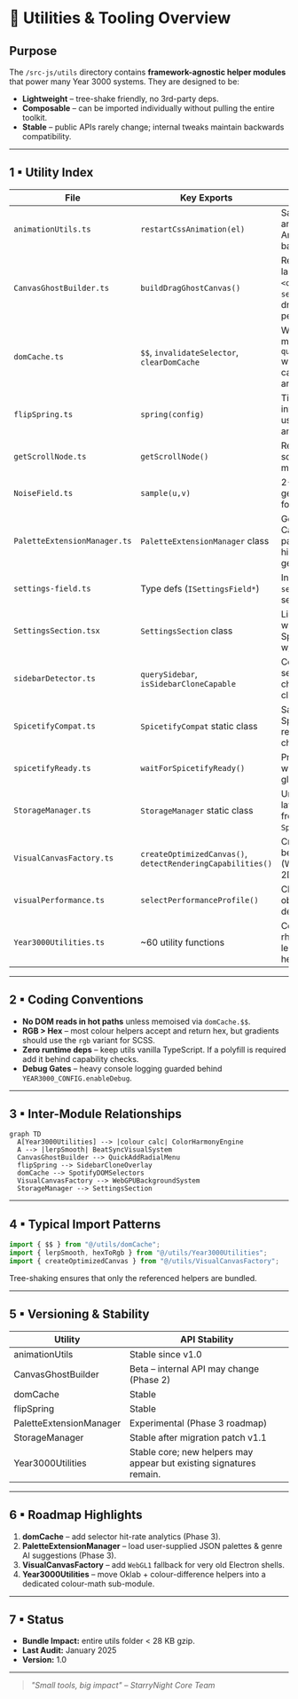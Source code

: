 # 🧰 Utilities & Tooling Overview

## Purpose

The `/src-js/utils` directory contains **framework-agnostic helper modules** that power many Year 3000 systems. They are designed to be:

- **Lightweight** – tree-shake friendly, no 3rd-party deps.
- **Composable** – can be imported individually without pulling the entire toolkit.
- **Stable** – public APIs rarely change; internal tweaks maintain backwards compatibility.

---

## 1 ▪ Utility Index

| File                         | Key Exports                                                | What it Does                                                                                                |
| ---------------------------- | ---------------------------------------------------------- | ----------------------------------------------------------------------------------------------------------- |
| `animationUtils.ts`          | `restartCssAnimation(el)`                                  | Safely restarts a CSS animation via Web Animations API (falls back to style toggle).                        |
| `CanvasGhostBuilder.ts`      | `buildDragGhostCanvas()`                                   | Renders a cover-art + label composite `<canvas>` for `setDragImage` during drag-and-drop. Caches per image. |
| `domCache.ts`                | `$$`, `invalidateSelector`, `clearDomCache`                | WeakRef-powered memoised `querySelectorAll` wrapper. Auto-purges cache when elements are GC'd.              |
| `flipSpring.ts`              | `spring(config)`                                           | Tiny FLIP spring interpolator (<1 KB) used by drag morph animations.                                        |
| `getScrollNode.ts`           | `getScrollNode()`                                          | Returns Spotify's main scroll node handling multiple class variants.                                        |
| `NoiseField.ts`              | `sample(u,v)`                                              | 2-D value-noise generator (64×64 grid) for subtle vector offsets.                                           |
| `PaletteExtensionManager.ts` | `PaletteExtensionManager` class                            | Generates & caches Catppuccin-compatible palettes, with genre hints and fallback generation.                |
| `settings-field.ts`          | Type defs (`ISettingsField*`)                              | Internal replica of `spcr-settings` typings for self-contained settings.                                    |
| `SettingsSection.tsx`        | `SettingsSection` class                                    | Lightweight React wrapper for building Spotify settings panels w/o external libs.                           |
| `sidebarDetector.ts`         | `querySidebar`, `isSidebarCloneCapable`                    | Centralises sidebar selector + capability checks for Quick-Add clone overlay.                               |
| `SpicetifyCompat.ts`         | `SpicetifyCompat` static class                             | Safe wrappers around Spicetify APIs with retries & availability checks.                                     |
| `spicetifyReady.ts`          | `waitForSpicetifyReady()`                                  | Promise that resolves when the Spicetify global is fully initialised.                                       |
| `StorageManager.ts`          | `StorageManager` static class                              | Unified persistence layer with migration from `localStorage` to `Spicetify.LocalStorage`.                   |
| `VisualCanvasFactory.ts`     | `createOptimizedCanvas()`, `detectRenderingCapabilities()` | Creates canvases with best available context (WebGPU → WebGL2 → 2D).                                        |
| `visualPerformance.ts`       | `selectPerformanceProfile()`                               | Chooses perf-profile objects based on device/quality hints.                                                 |
| `Year3000Utilities.ts`       | ~60 utility functions                                      | Colour conversions, rhythm helpers, lerpSmooth, Oklab helpers, throttling, etc.                             |

---

## 2 ▪ Coding Conventions

- **No DOM reads in hot paths** unless memoised via `domCache.$$`.
- **RGB > Hex** – most colour helpers accept and return hex, but gradients should use the `rgb` variant for SCSS.
- **Zero runtime deps** – keep utils vanilla TypeScript. If a polyfill is required add it behind capability checks.
- **Debug Gates** – heavy console logging guarded behind `YEAR3000_CONFIG.enableDebug`.

---

## 3 ▪ Inter-Module Relationships

```mermaid
graph TD
  A[Year3000Utilities] --> |colour calc| ColorHarmonyEngine
  A --> |lerpSmooth| BeatSyncVisualSystem
  CanvasGhostBuilder --> QuickAddRadialMenu
  flipSpring --> SidebarCloneOverlay
  domCache --> SpotifyDOMSelectors
  VisualCanvasFactory --> WebGPUBackgroundSystem
  StorageManager --> SettingsSection
```

---

## 4 ▪ Typical Import Patterns

```ts
import { $$ } from "@/utils/domCache";
import { lerpSmooth, hexToRgb } from "@/utils/Year3000Utilities";
import { createOptimizedCanvas } from "@/utils/VisualCanvasFactory";
```

Tree-shaking ensures that only the referenced helpers are bundled.

---

## 5 ▪ Versioning & Stability

| Utility                 | API Stability                                                       |
| ----------------------- | ------------------------------------------------------------------- |
| animationUtils          | Stable since v1.0                                                   |
| CanvasGhostBuilder      | Beta – internal API may change (Phase 2)                            |
| domCache                | Stable                                                              |
| flipSpring              | Stable                                                              |
| PaletteExtensionManager | Experimental (Phase 3 roadmap)                                      |
| StorageManager          | Stable after migration patch v1.1                                   |
| Year3000Utilities       | Stable core; new helpers may appear but existing signatures remain. |

---

## 6 ▪ Roadmap Highlights

1. **domCache** – add selector hit-rate analytics (Phase 3).
2. **PaletteExtensionManager** – load user-supplied JSON palettes & genre AI suggestions (Phase 3).
3. **VisualCanvasFactory** – add `WebGL1` fallback for very old Electron shells.
4. **Year3000Utilities** – move Oklab + colour-difference helpers into a dedicated colour-math sub-module.

---

## 7 ▪ Status

- **Bundle Impact:** entire utils folder < 28 KB gzip.
- **Last Audit:** January 2025
- **Version:** 1.0

---

> _"Small tools, big impact" – StarryNight Core Team_
